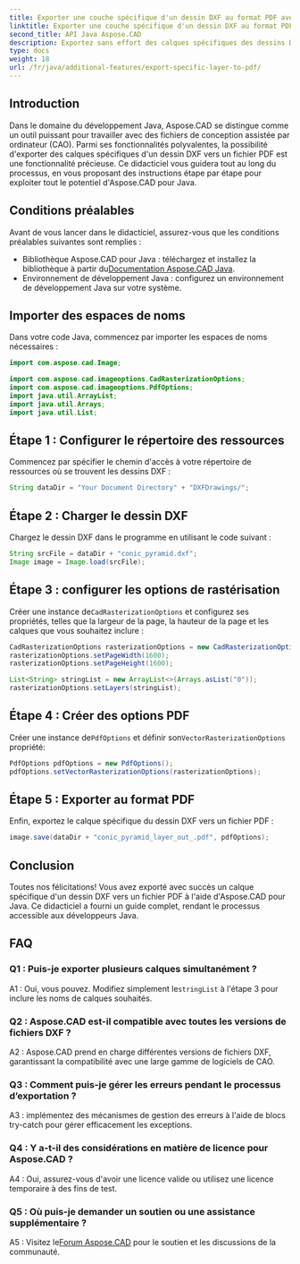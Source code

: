 ```yaml
---
title: Exporter une couche spécifique d'un dessin DXF au format PDF avec Aspose.CAD pour Java
linktitle: Exporter une couche spécifique d'un dessin DXF au format PDF avec Java
second_title: API Java Aspose.CAD
description: Exportez sans effort des calques spécifiques des dessins DXF vers PDF à l'aide d'Aspose.CAD pour Java. Suivez ce guide étape par étape pour une intégration transparente.
type: docs
weight: 18
url: /fr/java/additional-features/export-specific-layer-to-pdf/
---
```

## Introduction

Dans le domaine du développement Java, Aspose.CAD se distingue comme un outil puissant pour travailler avec des fichiers de conception assistée par ordinateur (CAO). Parmi ses fonctionnalités polyvalentes, la possibilité d'exporter des calques spécifiques d'un dessin DXF vers un fichier PDF est une fonctionnalité précieuse. Ce didacticiel vous guidera tout au long du processus, en vous proposant des instructions étape par étape pour exploiter tout le potentiel d'Aspose.CAD pour Java.

## Conditions préalables

Avant de vous lancer dans le didacticiel, assurez-vous que les conditions préalables suivantes sont remplies :

-  Bibliothèque Aspose.CAD pour Java : téléchargez et installez la bibliothèque à partir du[Documentation Aspose.CAD Java](https://reference.aspose.com/cad/java/).
- Environnement de développement Java : configurez un environnement de développement Java sur votre système.

## Importer des espaces de noms

Dans votre code Java, commencez par importer les espaces de noms nécessaires :

```java
import com.aspose.cad.Image;

import com.aspose.cad.imageoptions.CadRasterizationOptions;
import com.aspose.cad.imageoptions.PdfOptions;
import java.util.ArrayList;
import java.util.Arrays;
import java.util.List;
```

## Étape 1 : Configurer le répertoire des ressources

Commencez par spécifier le chemin d'accès à votre répertoire de ressources où se trouvent les dessins DXF :

```java
String dataDir = "Your Document Directory" + "DXFDrawings/";
```

## Étape 2 : Charger le dessin DXF

Chargez le dessin DXF dans le programme en utilisant le code suivant :

```java
String srcFile = dataDir + "conic_pyramid.dxf";
Image image = Image.load(srcFile);
```

## Étape 3 : configurer les options de rastérisation

 Créer une instance de`CadRasterizationOptions` et configurez ses propriétés, telles que la largeur de la page, la hauteur de la page et les calques que vous souhaitez inclure :

```java
CadRasterizationOptions rasterizationOptions = new CadRasterizationOptions();
rasterizationOptions.setPageWidth(1600);
rasterizationOptions.setPageHeight(1600);

List<String> stringList = new ArrayList<>(Arrays.asList("0"));
rasterizationOptions.setLayers(stringList);
```

## Étape 4 : Créer des options PDF

 Créer une instance de`PdfOptions` et définir son`VectorRasterizationOptions` propriété:

```java
PdfOptions pdfOptions = new PdfOptions();
pdfOptions.setVectorRasterizationOptions(rasterizationOptions);
```

## Étape 5 : Exporter au format PDF

Enfin, exportez le calque spécifique du dessin DXF vers un fichier PDF :

```java
image.save(dataDir + "conic_pyramid_layer_out_.pdf", pdfOptions);
```

## Conclusion

Toutes nos félicitations! Vous avez exporté avec succès un calque spécifique d'un dessin DXF vers un fichier PDF à l'aide d'Aspose.CAD pour Java. Ce didacticiel a fourni un guide complet, rendant le processus accessible aux développeurs Java.

## FAQ

### Q1 : Puis-je exporter plusieurs calques simultanément ?

 A1 : Oui, vous pouvez. Modifiez simplement le`stringList` à l'étape 3 pour inclure les noms de calques souhaités.

### Q2 : Aspose.CAD est-il compatible avec toutes les versions de fichiers DXF ?

A2 : Aspose.CAD prend en charge différentes versions de fichiers DXF, garantissant la compatibilité avec une large gamme de logiciels de CAO.

### Q3 : Comment puis-je gérer les erreurs pendant le processus d’exportation ?

A3 : implémentez des mécanismes de gestion des erreurs à l'aide de blocs try-catch pour gérer efficacement les exceptions.

### Q4 : Y a-t-il des considérations en matière de licence pour Aspose.CAD ?

A4 : Oui, assurez-vous d'avoir une licence valide ou utilisez une licence temporaire à des fins de test.

### Q5 : Où puis-je demander un soutien ou une assistance supplémentaire ?

A5 : Visitez le[Forum Aspose.CAD](https://forum.aspose.com/c/cad/19) pour le soutien et les discussions de la communauté.
